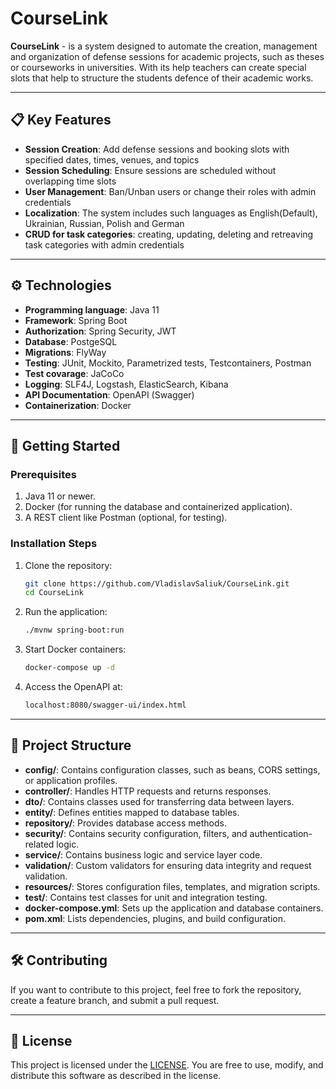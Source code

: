 # СourseLink 

**CourseLink** - is a system designed to automate the creation, management and organization of defense sessions for academic projects, such as theses or courseworks in universities. With its help teachers can create special slots that help to structure the students defence of their academic works.

---

## 📋 Key Features

- **Session Creation**: Add defense sessions and booking slots with specified dates, times, venues, and topics
- **Session Scheduling**: Ensure sessions are scheduled without overlapping time slots
- **User Management**: Ban/Unban users or change their roles with admin credentials
- **Localization**: The system includes such languages as English(Default), Ukrainian, Russian, Polish and German
- **CRUD for task categories**: creating, updating, deleting and retreaving task categories with admin credentials

--- 

## ⚙️ Technologies

- **Programming language**: Java 11
- **Framework**: Spring Boot
- **Authorization**: Spring Security, JWT
- **Database**: PostgeSQL
- **Migrations**: FlyWay
- **Testing**: JUnit, Mockito, Parametrized tests, Testcontainers, Postman
- **Test covarage**: JaCoCo
- **Logging**: SLF4J, Logstash, ElasticSearch, Kibana
- **API Documentation**: OpenAPI (Swagger)
- **Containerization**: Docker

---

## 🚀 Getting Started  

### Prerequisites  

1. Java 11 or newer.  
2. Docker (for running the database and containerized application).  
3. A REST client like Postman (optional, for testing).

### Installation Steps  

1. Clone the repository:  
   ```bash
   git clone https://github.com/VladislavSaliuk/CourseLink.git
   cd CourseLink
2. Run the application:
   ```bash
   ./mvnw spring-boot:run
3. Start Docker containers:
   ```bash
   docker-compose up -d   
4. Access the OpenAPI at:
   ```bash
   localhost:8080/swagger-ui/index.html

---

## 📂 Project Structure

- **config/**: Contains configuration classes, such as beans, CORS settings, or application profiles.  
- **controller/**: Handles HTTP requests and returns responses.  
- **dto/**: Contains classes used for transferring data between layers.  
- **entity/**: Defines entities mapped to database tables.  
- **repository/**: Provides database access methods.
- **security/**: Contains security configuration, filters, and authentication-related logic.  
- **service/**: Contains business logic and service layer code.
- **validation/**: Custom validators for ensuring data integrity and request validation.  
- **resources/**: Stores configuration files, templates, and migration scripts.
- **test/**: Contains test classes for unit and integration testing.  
- **docker-compose.yml**: Sets up the application and database containers.  
- **pom.xml**: Lists dependencies, plugins, and build configuration.

--- 

## 🛠 Contributing

If you want to contribute to this project, feel free to fork the repository, create a feature branch, and submit a pull request.

---

## 📜 License

This project is licensed under the [LICENSE](./LICENSE). You are free to use, modify, and distribute this software as described in the license.
